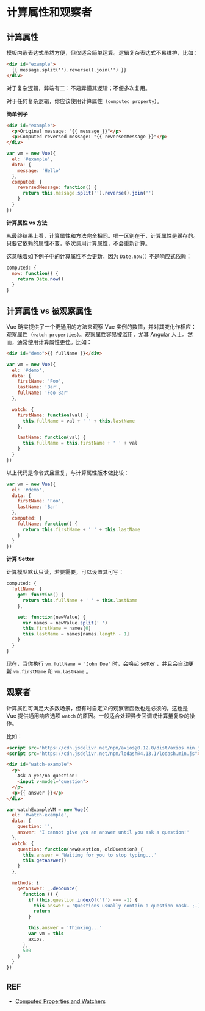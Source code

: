 # 计算属性和观察者

## 计算属性

模板内嵌表达式虽然方便，但仅适合简单运算。逻辑复杂表达式不易维护，比如：

```html
<div id="example">
  {{ message.split('').reverse().join('') }}
</div>
```

对于复杂逻辑，弊端有二：不易弄懂其逻辑；不便多次复用。

对于任何复杂逻辑，你应该使用计算属性（`computed property`）。

**简单例子**

```html
<div id="example">
  <p>Original message: "{{ message }}"</p>
  <p>Computed reversed message: "{{ reversedMessage }}"</p>
</div>
```

```js
var vm = new Vue({
  el: '#example',
  data: {
    message: 'Hello'
  },
  computed: {
    reversedMessage: function() {
      return this.message.split('').reverse().join('')
    }
  }
})
```

**计算属性 vs 方法**

从最终结果上看，计算属性和方法完全相同。唯一区别在于，计算属性是缓存的。只要它依赖的属性不变，多次调用计算属性，不会重新计算。

这意味着如下例子中的计算属性不会更新，因为 `Date.now()` 不是响应式依赖：

```js
computed: {
  now: function() {
    return Date.now()
  }
}
```

## **计算属性 vs 被观察属性**

Vue 确实提供了一个更通用的方法来观察 Vue 实例的数值，并对其变化作相应：观察属性（`watch properties`）。观察属性容易被滥用，尤其 Angular 人士。然而，通常使用计算属性更佳。比如：

```html
<div id="demo">{{ fullName }}</div>
```

```js
var vm = new Vue({
  el: '#demo',
  data: {
    firstName: 'Foo',
    lastName: 'Bar',
    fullName: 'Foo Bar'
  }, 

  watch: {
    firstName: function(val) {
      this.fullName = val + ' ' + this.lastName
    },

    lastName: function(val) {
      this.fullName = this.firstName + ' ' + val
    }
  }
})
```

以上代码是命令式且重复，与计算属性版本做比较：

```js
var vm = new Vue({
  el: '#demo',
  data: {
    firstName: 'Foo',
    lastName: 'Bar'
  },
  computed: {
    fullName: function() {
      return this.firstName + ' ' + this.lastName
    }
  }
})
```

**计算 Setter**

计算模型默认只读，若要需要，可以设置其可写：

```js
computed: {
  fullName: {
    get: function() {
      return this.fullName + ' ' + this.lastName
    },

    set: function(newValue) {
      var names = newValue.split(' ')
      this.firstName = names[0]
      this.lastName = names[names.length - 1]
    }
  }
}
```

现在，当你执行 `vm.fullName = 'John Doe'` 时，会唤起 setter ，并且会自动更新 `vm.firstName` 和 `vm.lastName` 。

## 观察者

计算属性可满足大多数场景，但有时自定义的观察者函数也是必须的。这也是 Vue 提供通用响应选项 `watch` 的原因。一般适合处理异步回调或计算量复杂的操作。

比如：

```html
<script src="https://cdn.jsdelivr.net/npm/axios@0.12.0/dist/axios.min.js"></script>
<script src="https://cdn.jsdelivr.net/npm/lodash@4.13.1/lodash.min.js"></script>

<div id="watch-example">
  <p>
    Ask a yes/no question:
    <input v-model="question">
  </p>
  <p>{{ answer }}</p>
</div>
```

```js
var watchExampleVM = new Vue({
  el: '#watch-example',
  data: {
    question: '',
    answer: 'I cannot give you an answer until you ask a question!'
  },
  watch: {
    question: function(newQuestion, oldQuestion) {
      this.answer = 'Waiting for you to stop typing...'
      this.getAnswer()
    }
  },

  methods: {
    getAnswer: _.debounce(
      function () {
        if (this.question.indexOf('?') === -1) {
          this.answer = 'Questions usually contain a question mask. ;-)'
          return
        }

        this.answer = 'Thinking...'
        var vm = this
        axios.
      },
      500
    )
  }
})
```

## REF

- [Computed Properties and Watchers][guide]

[guide]: https://vuejs.org/v2/guide/computed.html